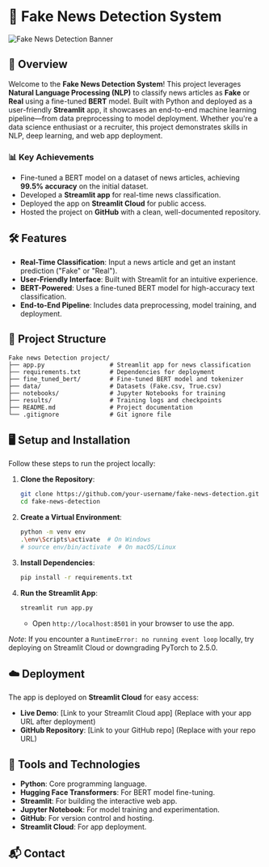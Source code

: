 # 📰 Fake News Detection System

![Fake News Detection Banner](https://img.shields.io/badge/Project-Fake%20News%20Detection-blueviolet?style=for-the-badge)

## 🚀 Overview
Welcome to the **Fake News Detection System**! This project leverages **Natural Language Processing (NLP)** to classify news articles as **Fake** or **Real** using a fine-tuned **BERT** model. Built with Python and deployed as a user-friendly **Streamlit** app, it showcases an end-to-end machine learning pipeline—from data preprocessing to model deployment. Whether you're a data science enthusiast or a recruiter, this project demonstrates skills in NLP, deep learning, and web app deployment.

### 📊 Key Achievements
- Fine-tuned a BERT model on a dataset of news articles, achieving **99.5% accuracy** on the initial dataset.
- Developed a **Streamlit app** for real-time news classification.
- Deployed the app on **Streamlit Cloud** for public access.
- Hosted the project on **GitHub** with a clean, well-documented repository.

## 🛠️ Features
- **Real-Time Classification**: Input a news article and get an instant prediction ("Fake" or "Real").
- **User-Friendly Interface**: Built with Streamlit for an intuitive experience.
- **BERT-Powered**: Uses a fine-tuned BERT model for high-accuracy text classification.
- **End-to-End Pipeline**: Includes data preprocessing, model training, and deployment.

## 📂 Project Structure
```
Fake news Detection project/
├── app.py                  # Streamlit app for news classification
├── requirements.txt        # Dependencies for deployment
├── fine_tuned_bert/        # Fine-tuned BERT model and tokenizer
├── data/                   # Datasets (Fake.csv, True.csv)
├── notebooks/              # Jupyter Notebooks for training
├── results/                # Training logs and checkpoints
├── README.md               # Project documentation
└── .gitignore              # Git ignore file
```

## 🖥️ Setup and Installation
Follow these steps to run the project locally:

1. **Clone the Repository**:
   ```bash
   git clone https://github.com/your-username/fake-news-detection.git
   cd fake-news-detection
   ```

2. **Create a Virtual Environment**:
   ```bash
   python -m venv env
   .\env\Scripts\activate  # On Windows
   # source env/bin/activate  # On macOS/Linux
   ```

3. **Install Dependencies**:
   ```bash
   pip install -r requirements.txt
   ```

4. **Run the Streamlit App**:
   ```bash
   streamlit run app.py
   ```
   - Open `http://localhost:8501` in your browser to use the app.

*Note*: If you encounter a `RuntimeError: no running event loop` locally, try deploying on Streamlit Cloud or downgrading PyTorch to 2.5.0.

## ☁️ Deployment
The app is deployed on **Streamlit Cloud** for easy access:

- **Live Demo**: [Link to your Streamlit Cloud app] (Replace with your app URL after deployment)
- **GitHub Repository**: [Link to your GitHub repo] (Replace with your repo URL)

## 🔧 Tools and Technologies
- **Python**: Core programming language.
- **Hugging Face Transformers**: For BERT model fine-tuning.
- **Streamlit**: For building the interactive web app.
- **Jupyter Notebook**: For model training and experimentation.
- **GitHub**: For version control and hosting.
- **Streamlit Cloud**: For app deployment.

## 📬 Contact

